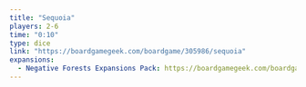 ```yaml
---
title: "Sequoia"
players: 2-6
time: "0:10"
type: dice
link: "https://boardgamegeek.com/boardgame/305986/sequoia"
expansions:
  - Negative Forests Expansions Pack: https://boardgamegeek.com/boardgame/326971/sequoia-expansion-pack
---
```

